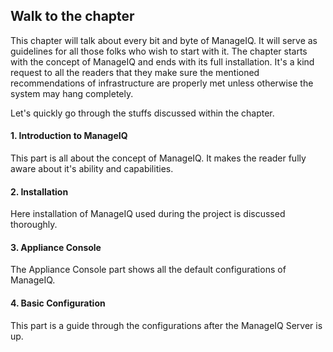 ## Walk to the chapter

This chapter will talk about every bit and byte of ManageIQ. It will
serve as guidelines for all those folks who wish to start with it. The
chapter starts with the concept of ManageIQ and ends with its full
installation. It's a kind request to all the readers that they make sure
the mentioned recommendations of infrastructure are properly met unless
otherwise the system may hang completely.

Let's quickly go through the stuffs discussed within the chapter.

#### 1. Introduction to ManageIQ

This part is all about the concept of ManageIQ. It makes the reader
fully aware about it's ability and capabilities.

#### 2. Installation

Here installation of ManageIQ used during the project is discussed
thoroughly.

#### 3. Appliance Console

The Appliance Console part shows all the default configurations of
ManageIQ.

#### 4. Basic Configuration

This part is a guide through the configurations after the ManageIQ
Server is up.
